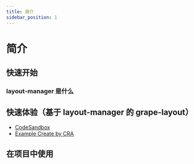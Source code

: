 ```yaml
---
title: 简介
sidebar_position: 1
---
```


[example_online]: https://codesandbox.io/s/grape-layout-example-irh1p5
[example_folder]: https://github.com/idealjs/layout-manager/tree/main/example

# 简介

## 快速开始

### layout-manager 是什么

## 快速体验（基于 layout-manager 的 grape-layout）

-   [CodeSandbox][example_online]
-   [Example Create by CRA][example_folder]

## 在项目中使用
